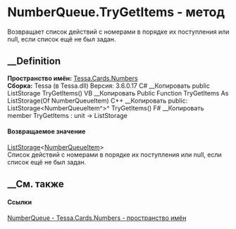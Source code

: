# NumberQueue.TryGetItems - метод
Возвращает список действий с номерами в порядке их поступления или null, если
список ещё не был задан.
## __Definition
 **Пространство имён:** [Tessa.Cards.Numbers](N_Tessa_Cards_Numbers.htm)  
 **Сборка:** Tessa (в Tessa.dll) Версия: 3.6.0.17
C# __Копировать
     public ListStorage<NumberQueueItem> TryGetItems()
VB __Копировать
     Public Function TryGetItems As ListStorage(Of NumberQueueItem)
C++ __Копировать
     public:
    ListStorage<NumberQueueItem^>^ TryGetItems()
F# __Копировать
     member TryGetItems : unit -> ListStorage<NumberQueueItem> 
#### Возвращаемое значение
[ListStorage](T_Tessa_Platform_Storage_ListStorage_1.htm)<[NumberQueueItem](T_Tessa_Cards_Numbers_NumberQueueItem.htm)>  
Список действий с номерами в порядке их поступления или null, если список ещё
не был задан.
## __См. также
#### Ссылки
[NumberQueue - ](T_Tessa_Cards_Numbers_NumberQueue.htm)
[Tessa.Cards.Numbers - пространство имён](N_Tessa_Cards_Numbers.htm)
